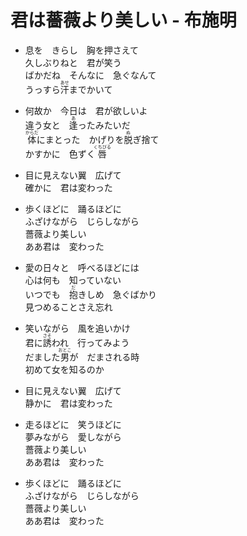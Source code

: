 # 君は薔薇より美しい - 布施明

- 息を　きらし　胸を押さえて  
  久しぶりねと　君が笑う  
  ばかだね　そんなに　急ぐなんて  
  うっすら<ruby><rb>汗</rb><rt>あせ</rt></ruby>までかいて

- 何故か　今日は　君が欲しいよ  
  違う女と　<ruby><rb>逢</rb><rt>あ</rt></ruby>ったみたいだ  
  <ruby><rb>体</rb><rt>からだ</rt></ruby>にまとった　かげりを<ruby><rb>脱</rb><rt>ぬ</rt></ruby>ぎ捨て  
  かすかに　色ずく<ruby><rb>唇</rb><rt>くちびる</rt></ruby>

- 目に見えない翼　広げて  
  確かに　君は変わった

- 歩くほどに　踊るほどに  
  ふざけながら　じらしながら  
  薔薇より美しい  
  ああ君は　変わった

- 愛の日々と　呼べるほどには  
  心は何も　知っていない  
  いつでも　<ruby><rb>抱</rb><rt>だ</rt></ruby>きしめ　急ぐばかり  
  見つめることさえ忘れ

- 笑いながら　風を追いかけ  
  君に<ruby><rb>誘</rb><rt>さそ</rt></ruby>われ　行ってみよう  
  だました<ruby><rb>男</rb><rt>おとこ</rt></ruby>が　だまされる時  
  初めて女を知るのか

- 目に見えない翼　広げて  
  静かに　君は変わった

- 走るほどに　笑うほどに  
  夢みながら　愛しながら  
  薔薇より美しい  
  ああ君は　変わった

- 歩くほどに　踊るほどに  
  ふざけながら　じらしながら  
  薔薇より美しい  
  ああ君は　変わった
